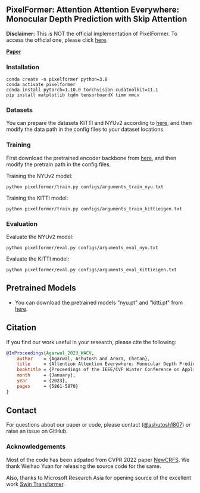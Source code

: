 ## PixelFormer: Attention Attention Everywhere: Monocular Depth Prediction with Skip Attention
**Disclaimer:** This is NOT the official implementation of PixelFormer. To access the official one, please click [here](https://github.com/ashutosh1807/PixelFormer).

**[Paper](https://arxiv.org/pdf/2210.09071)** <br />


### Installation
```
conda create -n pixelformer python=3.8
conda activate pixelformer
conda install pytorch=1.10.0 torchvision cudatoolkit=11.1
pip install matplotlib tqdm tensorboardX timm mmcv
```


### Datasets
You can prepare the datasets KITTI and NYUv2 according to [here](https://github.com/cleinc/bts), and then modify the data path in the config files to your dataset locations.


### Training
First download the pretrained encoder backbone from [here](https://github.com/microsoft/Swin-Transformer), and then modify the pretrain path in the config files.

Training the NYUv2 model:
```
python pixelformer/train.py configs/arguments_train_nyu.txt
```

Training the KITTI model:
```
python pixelformer/train.py configs/arguments_train_kittieigen.txt
```


### Evaluation
Evaluate the NYUv2 model:
```
python pixelformer/eval.py configs/arguments_eval_nyu.txt
```

Evaluate the KITTI model:
```
python pixelformer/eval.py configs/arguments_eval_kittieigen.txt
```

## Pretrained Models
* You can download the pretrained models "nyu.pt" and "kitti.pt" from [here](https://drive.google.com/drive/folders/1Feo67jEbccqa-HojTHG7ljTXOW2yuX-X?usp=share_link).

## Citation

If you find our work useful in your research, please cite the following:
```bibtex
@InProceedings{Agarwal_2023_WACV,
    author    = {Agarwal, Ashutosh and Arora, Chetan},
    title     = {Attention Attention Everywhere: Monocular Depth Prediction With Skip Attention},
    booktitle = {Proceedings of the IEEE/CVF Winter Conference on Applications of Computer Vision (WACV)},
    month     = {January},
    year      = {2023},
    pages     = {5861-5870}
}
```

## Contact
For questions about our paper or code, please contact ([@ashutosh1807](https://github.com/ashutosh1807)) or raise an issue on GitHub.



### Acknowledgements
Most of the code has been adpated from CVPR 2022 paper [NewCRFS](https://github.com/aliyun/NeWCRFs). We thank Weihao Yuan for releasing the source code for the same.

Also, thanks to Microsoft Research Asia for opening source of the excellent work [Swin Transformer](https://github.com/microsoft/Swin-Transformer).
